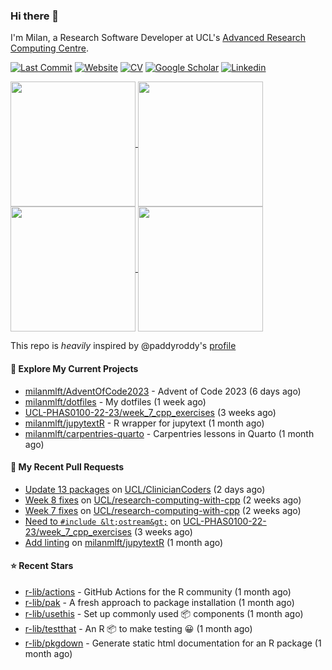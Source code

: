 ### Hi there 👋

I'm Milan, a Research Software Developer at UCL's [Advanced Research Computing
Centre](https://www.ucl.ac.uk/advanced-research-computing/advanced-research-computing-centre).

[![Last Commit](https://img.shields.io/github/last-commit/milanmlft/milanmlft?label=updated)](https://github.com/milanmlft)
[![Website](https://img.shields.io/badge/GitHub%20Pages-222?logo=githubpages&logoColor=fff&style=for-the-badge&style=flat)](https://milanmlft.dev)
[![CV](https://img.shields.io/badge/CV-PDF-pink.svg)](https://milanmlft.dev/uploads/resume.pdf)
[![Google Scholar](https://img.shields.io/badge/Google%20Scholar-4285F4?logo=googlescholar&logoColor=fff&style=for-the-badge&style=flat)](https://scholar.google.com/citations?user=LwW40HQAAAAJ&hl=en)
[![Linkedin](https://img.shields.io/badge/LinkedIn-0A66C2?logo=linkedin&logoColor=fff&style=for-the-badge&style=flat)](http://www.linkedin.com/in/milan-malfait)


<a href="https://github.com/milanmlft/milanmlft#gh-dark-mode-only">
  <img height=200 align="center" src="https://github-readme-stats-paddyroddy.vercel.app/api?username=milanmlft&disable_animations=true&hide_border=true&hide_title=true&include_all_commits=true&rank_icon=github&show=prs_merged,reviews&show_icons=true&theme=tokyonight" />
</a>
<a href="https://github.com/milanmlft/milanmlft#gh-dark-mode-only">
  <img height=200 align="center" src="https://github-readme-stats-paddyroddy.vercel.app/api/top-langs/?username=milanmlft&hide=jupyter%20notebook,html&langs_count=10&layout=compact&theme=tokyonight" />
</a>


<a href="https://github.com/milanmlft/milanmlft#gh-light-mode-only">
  <img height=200 align="center" src="https://github-readme-stats-paddyroddy.vercel.app/api?username=milanmlft&disable_animations=true&hide_border=true&hide_title=true&include_all_commits=true&rank_icon=github&show=prs_merged,reviews&show_icons=true&theme=default" />
</a>
<a href="https://github.com/milanmlft/milanmlft#gh-light-mode-only">
  <img height=200 align="center" src="https://github-readme-stats-paddyroddy.vercel.app/api/top-langs/?username=milanmlft&hide=jupyter%20notebook,html&langs_count=10&layout=compact&theme=default" />
</a>

This repo is _heavily_ inspired by @paddyroddy's [profile](https://github.com/paddyroddy/paddyroddy)

#### 👷 Explore My Current Projects

- [milanmlft/AdventOfCode2023](https://github.com/milanmlft/AdventOfCode2023) - Advent of Code 2023
  (6 days ago)
- [milanmlft/dotfiles](https://github.com/milanmlft/dotfiles) - My dotfiles
  (1 week ago)
- [UCL-PHAS0100-22-23/week_7_cpp_exercises](https://github.com/UCL-PHAS0100-22-23/week_7_cpp_exercises)
  (3 weeks ago)
- [milanmlft/jupytextR](https://github.com/milanmlft/jupytextR) - R wrapper for jupytext
  (1 month ago)
- [milanmlft/carpentries-quarto](https://github.com/milanmlft/carpentries-quarto) - Carpentries lessons in Quarto
  (1 month ago)

#### 🔨 My Recent Pull Requests

- [Update 13 packages](https://github.com/UCL/ClinicianCoders/pull/10) on [UCL/ClinicianCoders](https://github.com/UCL/ClinicianCoders)
  (2 days ago)
- [Week 8 fixes](https://github.com/UCL/research-computing-with-cpp/pull/142) on [UCL/research-computing-with-cpp](https://github.com/UCL/research-computing-with-cpp)
  (2 weeks ago)
- [Week 7 fixes](https://github.com/UCL/research-computing-with-cpp/pull/141) on [UCL/research-computing-with-cpp](https://github.com/UCL/research-computing-with-cpp)
  (2 weeks ago)
- [Need to `#include &lt;ostream&gt;`](https://github.com/UCL-PHAS0100-22-23/week_7_cpp_exercises/pull/1) on [UCL-PHAS0100-22-23/week_7_cpp_exercises](https://github.com/UCL-PHAS0100-22-23/week_7_cpp_exercises)
  (3 weeks ago)
- [Add linting](https://github.com/milanmlft/jupytextR/pull/7) on [milanmlft/jupytextR](https://github.com/milanmlft/jupytextR)
  (1 month ago)

#### ⭐ Recent Stars

- [r-lib/actions](https://github.com/r-lib/actions) - GitHub Actions for the R community
  (1 month ago)
- [r-lib/pak](https://github.com/r-lib/pak) - A fresh approach to package installation
  (1 month ago)
- [r-lib/usethis](https://github.com/r-lib/usethis) - Set up commonly used 📦 components
  (1 month ago)
- [r-lib/testthat](https://github.com/r-lib/testthat) - An R 📦 to make testing 😀
  (1 month ago)
- [r-lib/pkgdown](https://github.com/r-lib/pkgdown) - Generate static html documentation for an R package
  (1 month ago)
